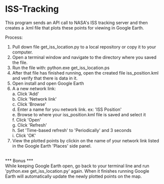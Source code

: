 # ISS-Tracking

This program sends an API call to NASA's ISS tracking server and then creates a .kml file that plots these points for viewing in Google Earth.

Process:
1. Pull down file get_iss_location.py to a local repository or copy it to your computer.
2. Open a terminal window and navigate to the directory where you saved the file.
3. Run the file with:  python.exe get_iss_location.ps
4. After that file has finished running, open the created file iss_position.kml and verify that there is data in it.
5. Open install and open Google Earth
6. A a new network link:<br>
  a. Click 'Add'<br>
  b. Click 'Network link'<br>
  c. Click 'Browse'<br>
  d. Enter a name for you network link.  ex: 'ISS Position'<br>
  e. Browse to where your iss_position.kml file is saved and select it<br>
  f. Click 'Open'<br>
  g. Click 'Refresh'<br>
  h. Set 'Time-based refresh' to 'Periodically' and 3 seconds<br>
  i. Click 'OK'<br>
 7. View the plotted points by clickin on the name of your network link listed in the Google Earth 'Places' side panel.
 <br>
 *** Bonus ***<br>
 While keeping Google Earth open, go back to your terminal line and run 'python.exe get_iss_location.py' again.
 When it finishes running Google Earth will automatically update the newly plotted points on the map.
